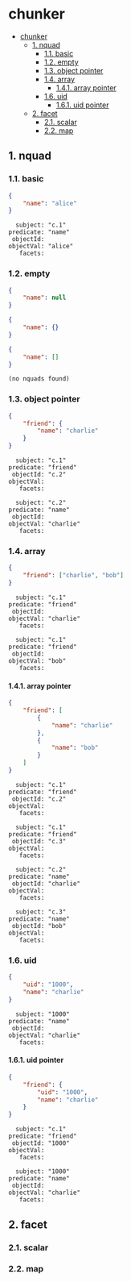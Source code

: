 # chunker

- [chunker](#chunker)
  * [1. nquad](#1-nquad)
    + [1.1. basic](#11-basic)
    + [1.2. empty](#12-empty)
    + [1.3. object pointer](#13-object-pointer)
    + [1.4. array](#14-array)
      - [1.4.1. array pointer](#141-array-pointer)
    + [1.6. uid](#16-uid)
      - [1.6.1. uid pointer](#161-uid-pointer)
  * [2. facet](#2-facet)
    + [2.1. scalar](#21-scalar)
    + [2.2. map](#22-map)

## 1. nquad

### 1.1. basic

```json
{
    "name": "alice"
}
```

```
  subject: "c.1"
predicate: "name"
 objectId: 
objectVal: "alice"
   facets:
```

### 1.2. empty

```json
{
    "name": null
}
```

```json
{
    "name": {}
}
```

```json
{
    "name": []
}
```

```
(no nquads found)
```

### 1.3. object pointer

```json
{
    "friend": {
        "name": "charlie"
    }
}
```

```
  subject: "c.1"
predicate: "friend"
 objectId: "c.2"
objectVal:
   facets:

  subject: "c.2"
predicate: "name"
 objectId: 
objectVal: "charlie"
   facets:
```

### 1.4. array

```json
{
    "friend": ["charlie", "bob"]
}
```

```
  subject: "c.1"
predicate: "friend"
 objectId:
objectVal: "charlie"
   facets:
  
  subject: "c.1"
predicate: "friend"
 objectId: 
objectVal: "bob"
   facets:

```

#### 1.4.1. array pointer

```json
{
    "friend": [
        {
            "name": "charlie"
        },
        {
            "name": "bob"
        }
    ]
}
```

```
  subject: "c.1"
predicate: "friend"
 objectId: "c.2"
objectVal:
   facets:

  subject: "c.1"
predicate: "friend"
 objectId: "c.3"
objectVal:
   facets:
  
  subject: "c.2"
predicate: "name"
 objectId: "charlie"
objectVal:
   facets:
  
  subject: "c.3"
predicate: "name"
 objectId: "bob"
objectVal:
   facets:
```

### 1.6. uid

```json
{
    "uid": "1000",
    "name": "charlie"
}
```

```
  subject: "1000"
predicate: "name"
 objectId: 
objectVal: "charlie"
   facets:
```

#### 1.6.1. uid pointer

```json
{
    "friend": {
        "uid": "1000",
        "name": "charlie"
    }
}
```

```
  subject: "c.1"
predicate: "friend"
 objectId: "1000"
objectVal:
   facets:
  
  subject: "1000"
predicate: "name"
 objectId: 
objectVal: "charlie"
   facets:
```

## 2. facet

### 2.1. scalar

### 2.2. map
